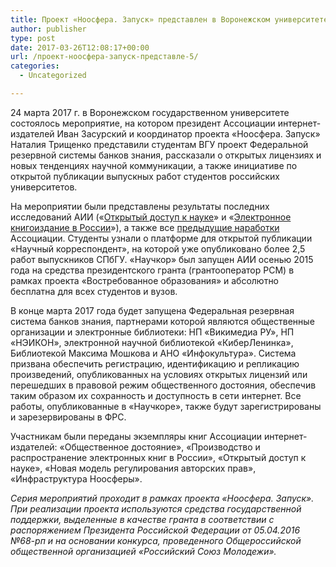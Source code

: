 ```yaml
---
title: Проект «Ноосфера. Запуск» представлен в Воронежском университете
author: publisher
type: post
date: 2017-03-26T12:08:17+00:00
url: /проект-ноосфера-запуск-представле-5/
categories:
  - Uncategorized

---
```

24 марта 2017 г. в Воронежском государственном университете состоялось мероприятие, на котором президент Ассоциации интернет-издателей Иван Засурский и координатор проекта «Ноосфера. Запуск» Наталия Трищенко представили студентам ВГУ проект Федеральной резервной системы банков знания, рассказали о открытых лицензиях и новых тенденциях научной коммуникации, а также инициативе по открытой публикации выпускных работ студентов российских университетов.

На мероприятии были представлены результаты последних исследований АИИ («[Открытый доступ к науке][1]» и «[Электронное книгоиздание в России][2]»), а также все [предыдущие наработки][3] Ассоциации. Студенты узнали о платформе для открытой публикации «Научный корреспондент», на которой уже опубликовано более 2,5 работ выпускников СПбГУ. «Научкор» был запущен АИИ осенью 2015 года на средства президентского гранта (грантооператор РСМ) в рамках проекта «Востребованное образования» и абсолютно бесплатна для всех студентов и вузов.

В конце марта 2017 года будет запущена Федеральная резервная система банков знания, партнерами которой являются общественные организации и электронные библиотеки: НП «Викимедиа РУ», НП «НЭИКОН», электронной научной библиотекой «КиберЛенинка», Библиотекой Максима Мошкова и АНО «Инфокультура». Система призвана обеспечить регистрацию, идентификацию и репликацию произведений, опубликованных на условиях открытых лицензий или перешедших в правовой режим общественного достояния, обеспечив таким образом их сохранность и доступность в сети интернет. Все работы, опубликованные в «Научкоре», также будут зарегистрированы и зарезервированы в ФРС.

Участникам были переданы экземпляры книг Ассоциации интернет-издателей: «Общественное достояние», «Производство и распространение электронных книг в России», «Открытый доступ к науке», «Новая модель регулирования авторских прав», «Инфраструктура Ноосферы».

_Серия мероприятий проходит в рамках проекта «Ноосфера. Запуск». При реализации проекта используются средства государственной поддержки, выделенные в качестве гранта в соответствии c распоряжением Президента Российской Федерации от 05.04.2016 №68-рп и на основании конкурса, проведенного Общероссийской общественной организацией «Российский Союз Молодежи»._

 [1]: http://nauchkor.ru/pubs/otkrytyy-dostup-k-nauke-583e06b75f1be77312a3fd66
 [2]: http://nauchkor.ru/pubs/elektronnoe-knigoizdanie-v-rossii-583e07605f1be7700d5134d3
 [3]: http://nauchkor.ru/users/56f71f9d5f1be758500007ae